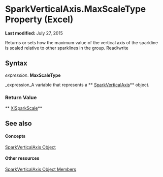 
# SparkVerticalAxis.MaxScaleType Property (Excel)

 **Last modified:** July 27, 2015

Returns or sets how the maximum value of the vertical axis of the sparkline is scaled relative to other sparklines in the group. Read/write

## Syntax

 _expression_. **MaxScaleType**

 _expression_A variable that represents a  ** [SparkVerticalAxis](27c34337-b8a9-cdad-1716-343cea54cc87.md)** object.


### Return Value

 ** [XlSparkScale](6fe94fa8-1d81-e177-332f-7a85120d0e44.md)**


## See also


#### Concepts


 [SparkVerticalAxis Object](27c34337-b8a9-cdad-1716-343cea54cc87.md)
#### Other resources


 [SparkVerticalAxis Object Members](208397cb-914f-b22d-db78-d691e71b6722.md)
